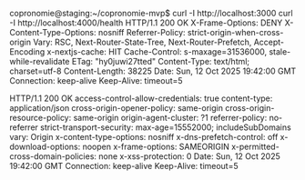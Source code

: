 copronomie@staging:~/copronomie-mvp$   curl -I http://localhost:3000
  curl -I http://localhost:4000/health
HTTP/1.1 200 OK
X-Frame-Options: DENY
X-Content-Type-Options: nosniff
Referrer-Policy: strict-origin-when-cross-origin
Vary: RSC, Next-Router-State-Tree, Next-Router-Prefetch, Accept-Encoding
x-nextjs-cache: HIT
Cache-Control: s-maxage=31536000, stale-while-revalidate
ETag: "hy0juwi27tted"
Content-Type: text/html; charset=utf-8
Content-Length: 38225
Date: Sun, 12 Oct 2025 19:42:00 GMT
Connection: keep-alive
Keep-Alive: timeout=5

HTTP/1.1 200 OK
access-control-allow-credentials: true
content-type: application/json
cross-origin-opener-policy: same-origin
cross-origin-resource-policy: same-origin
origin-agent-cluster: ?1
referrer-policy: no-referrer
strict-transport-security: max-age=15552000; includeSubDomains
vary: Origin
x-content-type-options: nosniff
x-dns-prefetch-control: off
x-download-options: noopen
x-frame-options: SAMEORIGIN
x-permitted-cross-domain-policies: none
x-xss-protection: 0
Date: Sun, 12 Oct 2025 19:42:00 GMT
Connection: keep-alive
Keep-Alive: timeout=5
